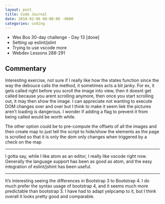 ```yaml
---
layout: post
title: Code Journal
date: 2018-02-06 00:00:00 -0600
categories: coding
---
```


- Wes Bos 30-day challenge - Day 13 [done]
- Setting up eslint/jslint
- Trying to use vscode more
- Webdev Lessons 288-291

## Commentary

Interesting exercise, not sure if I really like how the states function since the way the debouce calls the method, it sometimes acts a bit janky. For ex, it gets called right before you scroll the image into view, then it doesnt get called because you arent scrolling anymore, then once you start scrolling out, it may then show the image. I can appreciate not wanting to execute DOM changes over and over but I think to make it seem liek the pictures aren’t loading is dangerous. I wonder if adding a flag to prevent it from being called would be worth while.

The other option could be to pre-compute the offsets of all the images and then create map to just tell the script to hide/show the elements as the page is scrolled so that it is only the dom only changes when triggered by a check on the map

---

I gotta say, while I like atom as an editor, I really like vscode right now. Generally the language support has been as good as atom, and the easy integration of eslint/jshint has been useful.

---

It’s interesting seeing the differences in Bootstrap 3 to Bootstrap 4. I do much prefer the syntax usage of bootstrap 4, and it seems much more predictable than bootstrap 3. I have had to adapt yelpcamp to it, but I think overall it looks pretty good and comparable.
